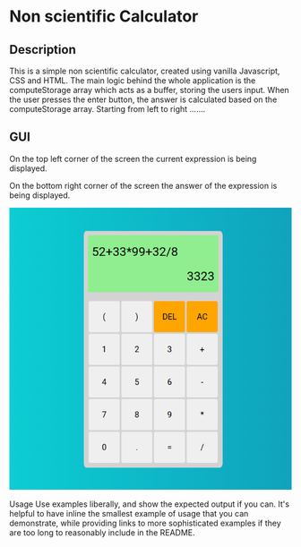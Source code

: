 # Non scientific Calculator

## Description
This is a simple non scientific calculator, created using vanilla Javascript, CSS and HTML. The main logic behind the whole application is the computeStorage array which acts as a buffer, storing the users input. When the user presses the enter button, the answer is calculated based on the computeStorage array. Starting from left to right ....... 



## GUI
On the top left corner of the screen the current expression is being displayed.

On the bottom right corner of the screen the answer of the expression is being displayed.

<img src="./img/calculator.png">


Usage
Use examples liberally, and show the expected output if you can. It's helpful to have inline the smallest example of usage that you can demonstrate, while providing links to more sophisticated examples if they are too long to reasonably include in the README.

